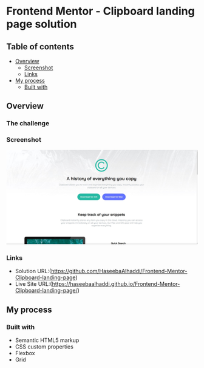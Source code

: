 # Frontend Mentor - Clipboard landing page solution
## Table of contents

- [Overview](#overview)
  - [Screenshot](#screenshot)
  - [Links](#links)
- [My process](#my-process)
  - [Built with](#built-with)

## Overview

### The challenge

### Screenshot

![](./Screenshot.jpg)


### Links

- Solution URL:(https://github.com/HaseebaAlhaddi/Frontend-Mentor-Clipboard-landing-page)
- Live Site URL:(https://haseebaalhaddi.github.io/Frontend-Mentor-Clipboard-landing-page/)

## My process

### Built with

- Semantic HTML5 markup
- CSS custom properties
- Flexbox
- Grid